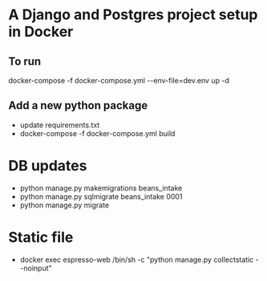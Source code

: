 # A Django and Postgres project setup in Docker


## To run

docker-compose -f docker-compose.yml --env-file=dev.env up -d


## Add a new python package 

   * update requirements.txt
   * docker-compose -f docker-compose.yml build


# DB updates

   * python manage.py makemigrations beans_intake
   * python manage.py sqlmigrate beans_intake 0001
   * python manage.py migrate

# Static file

   * docker exec espresso-web /bin/sh -c "python manage.py collectstatic --noinput"